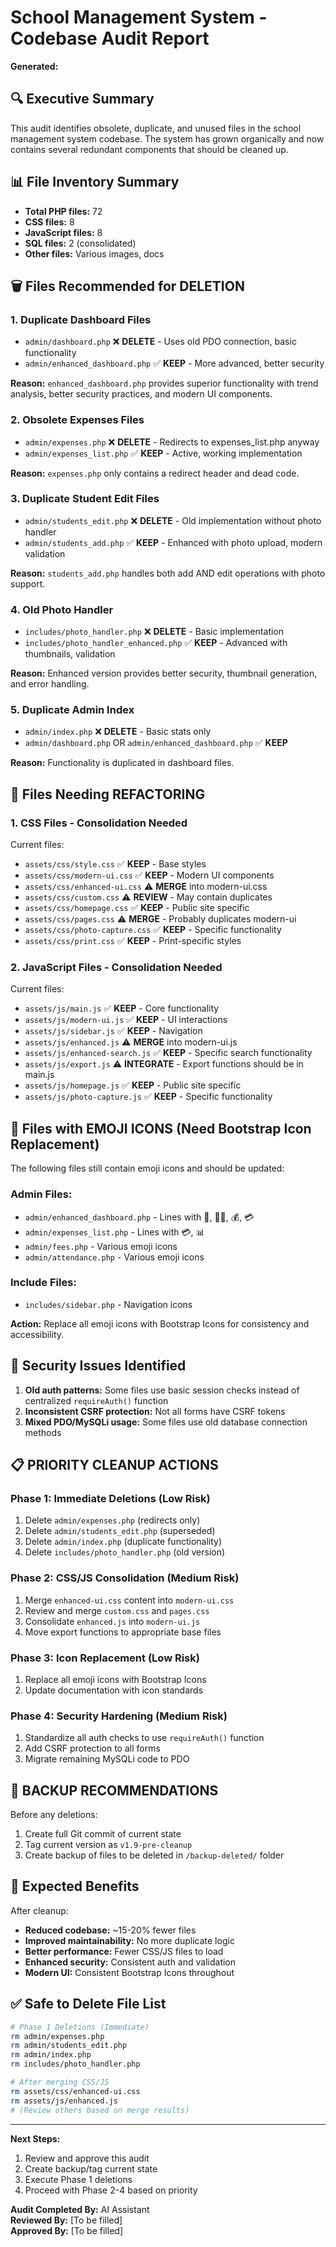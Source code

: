 # School Management System - Codebase Audit Report

**Generated:** <?php echo date('Y-m-d H:i:s'); ?>

## 🔍 Executive Summary

This audit identifies obsolete, duplicate, and unused files in the school management system codebase. The system has grown organically and now contains several redundant components that should be cleaned up.

## 📊 File Inventory Summary

- **Total PHP files:** 72
- **CSS files:** 8
- **JavaScript files:** 8
- **SQL files:** 2 (consolidated)
- **Other files:** Various images, docs

## 🗑️ Files Recommended for DELETION

### 1. Duplicate Dashboard Files
- `admin/dashboard.php` ❌ **DELETE** - Uses old PDO connection, basic functionality
- `admin/enhanced_dashboard.php` ✅ **KEEP** - More advanced, better security

**Reason:** `enhanced_dashboard.php` provides superior functionality with trend analysis, better security practices, and modern UI components.

### 2. Obsolete Expenses Files
- `admin/expenses.php` ❌ **DELETE** - Redirects to expenses_list.php anyway
- `admin/expenses_list.php` ✅ **KEEP** - Active, working implementation

**Reason:** `expenses.php` only contains a redirect header and dead code.

### 3. Duplicate Student Edit Files
- `admin/students_edit.php` ❌ **DELETE** - Old implementation without photo handler
- `admin/students_add.php` ✅ **KEEP** - Enhanced with photo upload, modern validation

**Reason:** `students_add.php` handles both add AND edit operations with photo support.

### 4. Old Photo Handler
- `includes/photo_handler.php` ❌ **DELETE** - Basic implementation
- `includes/photo_handler_enhanced.php` ✅ **KEEP** - Advanced with thumbnails, validation

**Reason:** Enhanced version provides better security, thumbnail generation, and error handling.

### 5. Duplicate Admin Index
- `admin/index.php` ❌ **DELETE** - Basic stats only
- `admin/dashboard.php` OR `admin/enhanced_dashboard.php` ✅ **KEEP**

**Reason:** Functionality is duplicated in dashboard files.

## 🔄 Files Needing REFACTORING

### 1. CSS Files - Consolidation Needed
Current files:
- `assets/css/style.css` ✅ **KEEP** - Base styles
- `assets/css/modern-ui.css` ✅ **KEEP** - Modern UI components
- `assets/css/enhanced-ui.css` ⚠️ **MERGE** into modern-ui.css
- `assets/css/custom.css` ⚠️ **REVIEW** - May contain duplicates
- `assets/css/homepage.css` ✅ **KEEP** - Public site specific
- `assets/css/pages.css` ⚠️ **MERGE** - Probably duplicates modern-ui
- `assets/css/photo-capture.css` ✅ **KEEP** - Specific functionality
- `assets/css/print.css` ✅ **KEEP** - Print-specific styles

### 2. JavaScript Files - Consolidation Needed
Current files:
- `assets/js/main.js` ✅ **KEEP** - Core functionality
- `assets/js/modern-ui.js` ✅ **KEEP** - UI interactions
- `assets/js/sidebar.js` ✅ **KEEP** - Navigation
- `assets/js/enhanced.js` ⚠️ **MERGE** into modern-ui.js
- `assets/js/enhanced-search.js` ✅ **KEEP** - Specific search functionality
- `assets/js/export.js` ⚠️ **INTEGRATE** - Export functions should be in main.js
- `assets/js/homepage.js` ✅ **KEEP** - Public site specific
- `assets/js/photo-capture.js` ✅ **KEEP** - Specific functionality

## 🚫 Files with EMOJI ICONS (Need Bootstrap Icon Replacement)

The following files still contain emoji icons and should be updated:

### Admin Files:
- `admin/enhanced_dashboard.php` - Lines with 👥, 👨‍🏫, 💰, 💳
- `admin/expenses_list.php` - Lines with 💳, 📊
- `admin/fees.php` - Various emoji icons
- `admin/attendance.php` - Various emoji icons

### Include Files:
- `includes/sidebar.php` - Navigation icons

**Action:** Replace all emoji icons with Bootstrap Icons for consistency and accessibility.

## 🔐 Security Issues Identified

1. **Old auth patterns:** Some files use basic session checks instead of centralized `requireAuth()` function
2. **Inconsistent CSRF protection:** Not all forms have CSRF tokens
3. **Mixed PDO/MySQLi usage:** Some files use old database connection methods

## 📋 PRIORITY CLEANUP ACTIONS

### Phase 1: Immediate Deletions (Low Risk)
1. Delete `admin/expenses.php` (redirects only)
2. Delete `admin/students_edit.php` (superseded)
3. Delete `admin/index.php` (duplicate functionality)
4. Delete `includes/photo_handler.php` (old version)

### Phase 2: CSS/JS Consolidation (Medium Risk)
1. Merge `enhanced-ui.css` content into `modern-ui.css`
2. Review and merge `custom.css` and `pages.css`
3. Consolidate `enhanced.js` into `modern-ui.js`
4. Move export functions to appropriate base files

### Phase 3: Icon Replacement (Low Risk)
1. Replace all emoji icons with Bootstrap Icons
2. Update documentation with icon standards

### Phase 4: Security Hardening (Medium Risk)
1. Standardize all auth checks to use `requireAuth()` function
2. Add CSRF protection to all forms
3. Migrate remaining MySQLi code to PDO

## 💾 BACKUP RECOMMENDATIONS

Before any deletions:
1. Create full Git commit of current state
2. Tag current version as `v1.9-pre-cleanup`
3. Create backup of files to be deleted in `/backup-deleted/` folder

## 🎯 Expected Benefits

After cleanup:
- **Reduced codebase:** ~15-20% fewer files
- **Improved maintainability:** No more duplicate logic
- **Better performance:** Fewer CSS/JS files to load
- **Enhanced security:** Consistent auth and validation
- **Modern UI:** Consistent Bootstrap Icons throughout

## ✅ Safe to Delete File List

```bash
# Phase 1 Deletions (Immediate)
rm admin/expenses.php
rm admin/students_edit.php  
rm admin/index.php
rm includes/photo_handler.php

# After merging CSS/JS
rm assets/css/enhanced-ui.css
rm assets/js/enhanced.js
# (Review others based on merge results)
```

---

**Next Steps:**
1. Review and approve this audit
2. Create backup/tag current state
3. Execute Phase 1 deletions
4. Proceed with Phase 2-4 based on priority

**Audit Completed By:** AI Assistant  
**Reviewed By:** [To be filled]  
**Approved By:** [To be filled]
